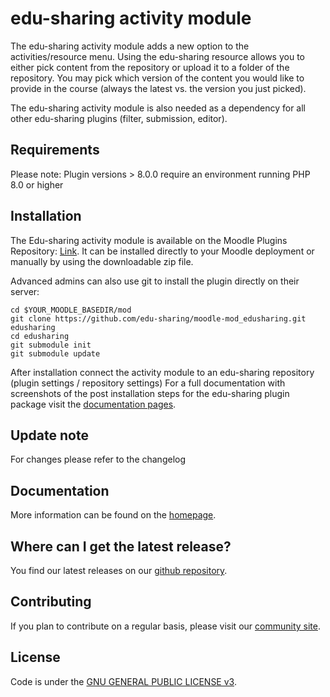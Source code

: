# edu-sharing activity module

The edu-sharing activity module adds a new option to the activities/resource menu. Using the edu-sharing resource allows you to either pick content from the repository or upload it to a folder of the repository. You may pick which version of the content you would like to provide in the course (always the latest vs. the version you just picked).

The edu-sharing activity module is also needed as a dependency for all other edu-sharing plugins (filter, submission, editor). 

## Requirements

Please note: Plugin versions > 8.0.0 require an environment running PHP 8.0 or higher

## Installation

The Edu-sharing activity module is available on the Moodle Plugins Repository: [Link](https://moodle.org/plugins/mod_edusharing). It can be installed directly to your Moodle deployment or manually by using the downloadable zip file.

Advanced admins can also use git to install the plugin directly on their server:

```
cd $YOUR_MOODLE_BASEDIR/mod
git clone https://github.com/edu-sharing/moodle-mod_edusharing.git edusharing
cd edusharing
git submodule init
git submodule update
```

After installation connect the activity module to an edu-sharing repository (plugin settings / repository settings)
For a full documentation with screenshots of the post installation steps for the edu-sharing plugin package visit the [documentation pages](http://docs.edu-sharing.com/confluence/edp/en).

## Update note

For changes please refer to the changelog

## Documentation

More information can be found on the [homepage](http://www.edu-sharing.com).

## Where can I get the latest release?

You find our latest releases on our [github repository](https://github.com/edu-sharing).

## Contributing

If you plan to contribute on a regular basis, please visit our [community site](http://edu-sharing-network.org/?lang=en).

## License

Code is under the [GNU GENERAL PUBLIC LICENSE v3](./LICENSE).
